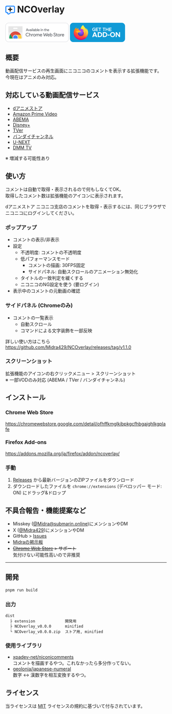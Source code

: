 # <sub><img src="assets/icon.png" width="30px" height="30px"></sub> NCOverlay

[<img src="assets/badges/chrome.png" height="60px">](https://chromewebstore.google.com/detail/ofhffkmglkibpkgcfhbgajghlkgplafe)
[<img src="assets/badges/firefox.png" height="60px">](https://addons.mozilla.org/ja/firefox/addon/ncoverlay/)

## 概要

動画配信サービスの再生画面にニコニコのコメントを表示する拡張機能です。<br>
今現在はアニメのみ対応。

## 対応している動画配信サービス

- [dアニメストア](https://animestore.docomo.ne.jp/animestore/)
- [Amazon Prime Video](https://www.amazon.co.jp/gp/video/storefront/)
- [ABEMA](https://abema.tv/)
- [Disney+](https://www.disneyplus.com/ja-jp/home)
- [TVer](https://tver.jp/)
- [バンダイチャンネル](https://www.b-ch.com/)
- [U-NEXT](https://video.unext.jp/)
- [DMM TV](https://tv.dmm.com/vod/)

※ 増減する可能性あり

## 使い方
コメントは自動で取得・表示されるので何もしなくてOK。<br>
取得したコメント数は拡張機能のアイコンに表示されます。<br>

dアニメストア ニコニコ支店のコメントを取得・表示するには、同じブラウザでニコニコにログインしてください。<br>

### ポップアップ
- コメントの表示/非表示
- 設定
  - 不透明度: コメントの不透明度
  - 低パフォーマンスモード
    - コメントの描画: 30FPS固定
    - サイドパネル: 自動スクロールのアニメーション無効化
  - タイトルの一致判定を緩くする
  <!-- - コメント専用動画を表示する -->
  - ニコニコのNG設定を使う (要ログイン)
- 表示中のコメントの元動画の確認

### サイドパネル (Chromeのみ)
- コメントの一覧表示
  - 自動スクロール
  - コマンドによる文字装飾を一部反映

詳しい使い方はこちら<br>
https://github.com/Midra429/NCOverlay/releases/tag/v1.1.0

### スクリーンショット
拡張機能のアイコンの右クリックメニュー > スクリーンショット<br>
※ 一部VODのみ対応 (ABEMA / TVer / バンダイチャンネル)

## インストール

### Chrome Web Store
https://chromewebstore.google.com/detail/ofhffkmglkibpkgcfhbgajghlkgplafe

### Firefox Add-ons
https://addons.mozilla.org/ja/firefox/addon/ncoverlay/

### 手動
1. [Releases](https://github.com/Midra429/NCOverlay/releases) から最新バージョンのZIPファイルをダウンロード
2. ダウンロードしたファイルを `chrome://extensions` (デベロッパー モード: ON) にドラッグ&ドロップ

## 不具合報告・機能提案など
- Misskey ([@Midra@submarin.online](https://submarin.online/@Midra))にメンションやDM
- X ([@Midra429](https://x.com/Midra429))にメンションやDM
- GitHub > [Issues](https://github.com/Midra429/NCOverlay/issues)
- [Midraの掲示板](https://midra.me/board)
- ~~[Chrome Web Store](https://chromewebstore.google.com/detail/ofhffkmglkibpkgcfhbgajghlkgplafe) > サポート~~<br>
  気付けない可能性高いので非推奨

---

## 開発
```sh
pnpm run build
```

### 出力
```
dist
  ├ extension             開発用
  ├ NCOverlay_v0.0.0      minified
  └ NCOverlay_v0.0.0.zip  ストア用, minified
```

### 使用ライブラリ
- [xpadev-net/niconicomments](https://github.com/xpadev-net/niconicomments)<br>
  コメントを描画するやつ。これなかったら多分作ってない。
- [geolonia/japanese-numeral](https://github.com/geolonia/japanese-numeral)<br>
  数字 ↔ 漢数字を相互変換するやつ。

## ライセンス
当ライセンスは [MIT](LICENSE.txt) ライセンスの規約に基づいて付与されています。
